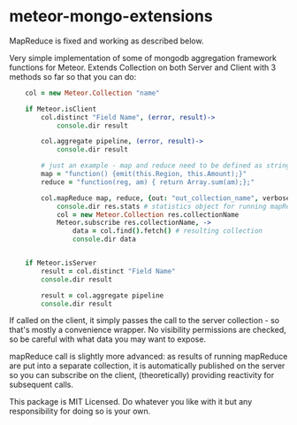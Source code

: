meteor-mongo-extensions
=======================

MapReduce is fixed and working as described below.

Very simple implementation of some of mongodb aggregation framework functions for Meteor. Extends Collection on
both Server and Client with 3 methods so far so that you can do:

```coffeescript
    col = new Meteor.Collection "name"

    if Meteor.isClient
        col.distinct "Field Name", (error, result)->
            console.dir result

        col.aggregate pipeline, (error, result)->
            console.dir result

        # just an example - map and reduce need to be defined as strings
        map = "function() {emit(this.Region, this.Amount);}"
        reduce = "function(reg, am) { return Array.sum(am);};"

        col.mapReduce map, reduce, {out: "out_collection_name", verbose: true}, (err,res)->
            console.dir res.stats # statistics object for running mapReduce
            col = new Meteor.Collection res.collectionName
            Meteor.subscribe res.collectionName, ->
                data = col.find().fetch() # resulting collection
                console.dir data


    if Meteor.isServer
        result = col.distinct "Field Name"
        console.dir result

        result = col.aggregate pipeline
        console.dir result
```

If called on the client, it simply passes the call to the server collection - so that's mostly a convenience wrapper.
No visibility permissions are checked, so be careful with what data you may want to expose.

mapReduce call is slightly more advanced: as results of running mapReduce are put into a separate collection,
it is automatically published on the server so you can subscribe on the client, (theoretically) providing
reactivity for subsequent calls.

This package is MIT Licensed. Do whatever you like with it but any responsibility for doing so is your own.
